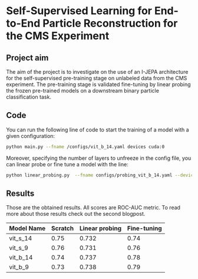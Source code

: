# Self-Supervised Learning for End-to-End Particle Reconstruction for the CMS Experiment


## Project aim
The aim of the project is to investigate on the use of an I-JEPA architecture for the self-supervised pre-training stage on unlabeled data from the CMS experiment. The pre-training stage is validated fine-tuning by linear probing the frozen pre-trained models on a downstream binary particle classification task.


## Code
You can run the following line of code to start the training of a model with a given configuration:
```bash
python main.py --fname /configs/vit_b_14.yaml devices cuda:0
```
Moreover, specifying the number of layers to unfreeze in the config file, you can linear probe or fine tune a model with the line:
```bash
python linear_probing.py  --fname configs/probing_vit_b_14.yaml --devices cuda:0
```


## Results
Those are the obtained results. All scores are ROC-AUC metric. To read more about those results check out the second blogpost.

| Model Name      |  Scratch        | Linear probing | Fine-tuning        |
| --------------- | --------------- | -------------- | ------------------ |
| vit_s_14        | 0.75            | 0.732          | 0.74               |
| vit_s_9         | 0.76            | 0.731          | 0.76               |
| vit_b_14        | 0.74            | 0.737          | 0.78               |
| vit_b_9         | 0.73            | 0.738          | 0.79               |


